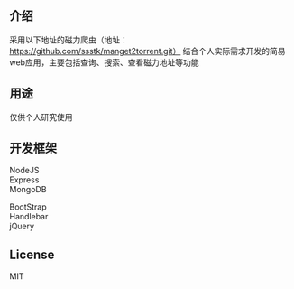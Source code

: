 ## 介绍

采用以下地址的磁力爬虫（地址：https://github.com/ssstk/manget2torrent.git）
结合个人实际需求开发的简易web应用，主要包括查询、搜索、查看磁力地址等功能

## 用途

仅供个人研究使用

## 开发框架

NodeJS  
Express      
MongoDB    

BootStrap    
Handlebar  
jQuery

## License
MIT  

